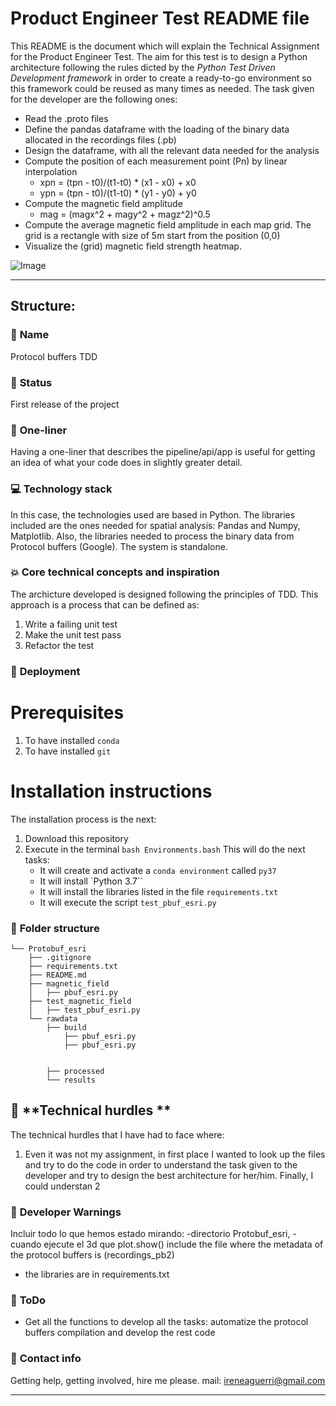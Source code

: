 # Product Engineer Test README file
This README is the document which will explain the Technical Assignment for the Product Engineer Test. 
The aim for this test is to design a Python architecture following the rules dicted by the *Python Test Driven Development framework* in order to create a ready-to-go environment so this framework could be reused as many times as needed. 
The task given for the developer are the following ones:
- Read the .proto files
- Define the pandas dataframe with the loading of the binary data allocated in the recordings files (.pb)
- Design the dataframe, with all the relevant data needed for the analysis
- Compute the position of each measurement point (Pn) by linear interpolation
    - xpn = (tpn - t0)/(t1-t0) * (x1 - x0) + x0
    - ypn = (tpn - t0)/(t1-t0) * (y1 - y0) + y0
- Compute the magnetic field amplitude
    - mag = (magx^2 + magy^2 + magz^2)^0.5
- Compute the average magnetic field amplitude in each map grid. The grid is a rectangle with size of 5m start from the position (0,0)
- Visualize the (grid) magnetic field strength heatmap.


![Image](https://www.esri.com/content/dam/esrisites/en-us/media/landingpages/g805553-arcgis-indoors-product-page-updates/indoors-main-banner-device-fg.png)

---





## **Structure:**

### :raising_hand: **Name** 
Protocol buffers TDD

### :baby: **Status**
First release of the project

### :running: **One-liner**
Having a one-liner that describes the pipeline/api/app is useful for getting an idea of what your code does in slightly greater detail. 

### :computer: **Technology stack**
In this case, the technologies used are based in Python.
The libraries included are the ones needed for spatial analysis: Pandas and Numpy, Matplotlib.
Also, the libraries needed to process the binary data from Protocol buffers (Google).
The system is standalone.


### :boom: **Core technical concepts and inspiration**
The archicture developed is designed following the principles of TDD. This approach is a process that can be defined as:
1. Write a failing unit test
2. Make the unit test pass
3. Refactor the test

### :wrench: **Deployment**
# Prerequisites
1. To have installed `conda`
2. To have installed `git`

# Installation instructions
The installation process is the next:
  1. Download this repository
  2. Execute in the terminal
        `bash Environments.bash`
    This will do the next tasks:
        - It will create and activate a `conda environment` called `py37`
        - It will install `Python 3.7``
        - It will install the libraries listed in the file `requirements.txt`
        - It will execute the script `test_pbuf_esri.py`
  

### :file_folder: **Folder structure**
```
└── Protobuf_esri
    ├── .gitignore
    ├── requirements.txt
    ├── README.md
    ├── magnetic_field
    │   ├── pbuf_esri.py
    ├── test_magnetic_field
    │   ├── test_pbuf_esri.py
    └── rawdata
        ├── build
            ├── pbuf_esri.py
            ├── pbuf_esri.py


        ├── processed
        └── results
```


## :shit: **Technical hurdles **
The technical hurdles that I have had to face where:
1. Even it was not my assignment, in first place I wanted to look up the files and try to do the code in order to understand the task given to the developer and try to design the best architecture for her/him. Finally, I could understan
2

### :wrench: **Developer Warnings**
Incluir todo lo que hemos estado mirando: 
-directorio Protobuf_esri,
-cuando ejecute el 3d que plot.show()
include the file where the metadata of the protocol buffers is (recordings_pb2)
- the libraries are in requirements.txt

### :shit: **ToDo**
- Get all the functions to develop all the tasks: automatize the protocol buffers compilation and develop the rest code




### :love_letter: **Contact info**
Getting help, getting involved, hire me please.
mail: ireneaguerri@gmail.com

---


